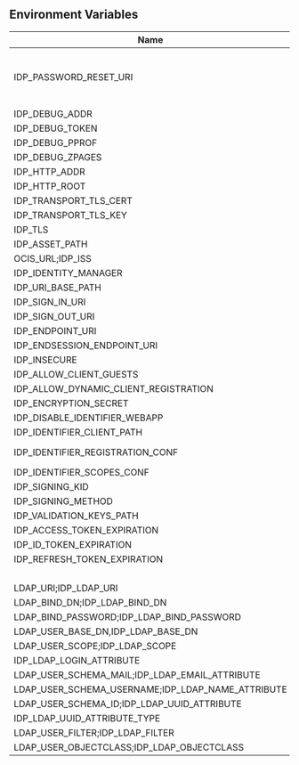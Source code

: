 ## Environment Variables

| Name | Type | Default Value | Description |
|------|------|---------------|-------------|
| IDP_PASSWORD_RESET_URI | string |  | The URI where a user can reset their password.|
| IDP_DEBUG_ADDR | string | 127.0.0.1:9134 | |
| IDP_DEBUG_TOKEN | string |  | |
| IDP_DEBUG_PPROF | bool | false | |
| IDP_DEBUG_ZPAGES | bool | false | |
| IDP_HTTP_ADDR | string | 127.0.0.1:9130 | |
| IDP_HTTP_ROOT | string | / | |
| IDP_TRANSPORT_TLS_CERT | string | ~/.ocis/idp/server.crt | |
| IDP_TRANSPORT_TLS_KEY | string | ~/.ocis/idp/server.key | |
| IDP_TLS | bool | false | |
| IDP_ASSET_PATH | string |  | |
| OCIS_URL;IDP_ISS | string | https://localhost:9200 | |
| IDP_IDENTITY_MANAGER | string | ldap | |
| IDP_URI_BASE_PATH | string |  | |
| IDP_SIGN_IN_URI | string |  | |
| IDP_SIGN_OUT_URI | string |  | |
| IDP_ENDPOINT_URI | string |  | |
| IDP_ENDSESSION_ENDPOINT_URI | string |  | |
| IDP_INSECURE | bool | false | |
| IDP_ALLOW_CLIENT_GUESTS | bool | false | |
| IDP_ALLOW_DYNAMIC_CLIENT_REGISTRATION | bool | false | |
| IDP_ENCRYPTION_SECRET | string |  | |
| IDP_DISABLE_IDENTIFIER_WEBAPP | bool | true | |
| IDP_IDENTIFIER_CLIENT_PATH | string | ~/.ocis/idp | |
| IDP_IDENTIFIER_REGISTRATION_CONF | string | ~/.ocis/idp/identifier-registration.yaml | |
| IDP_IDENTIFIER_SCOPES_CONF | string |  | |
| IDP_SIGNING_KID | string |  | |
| IDP_SIGNING_METHOD | string | PS256 | |
| IDP_VALIDATION_KEYS_PATH | string |  | |
| IDP_ACCESS_TOKEN_EXPIRATION | uint64 | 600 | |
| IDP_ID_TOKEN_EXPIRATION | uint64 | 3600 | |
| IDP_REFRESH_TOKEN_EXPIRATION | uint64 | 94608000 | |
|  | uint64 | 0 | |
| LDAP_URI;IDP_LDAP_URI | string | ldap://localhost:9125 | |
| LDAP_BIND_DN;IDP_LDAP_BIND_DN | string | cn=idp,ou=sysusers,dc=ocis,dc=test | |
| LDAP_BIND_PASSWORD;IDP_LDAP_BIND_PASSWORD | string | idp | |
| LDAP_USER_BASE_DN,IDP_LDAP_BASE_DN | string | ou=users,dc=ocis,dc=test | |
| LDAP_USER_SCOPE;IDP_LDAP_SCOPE | string | sub | |
| IDP_LDAP_LOGIN_ATTRIBUTE | string | cn | |
| LDAP_USER_SCHEMA_MAIL;IDP_LDAP_EMAIL_ATTRIBUTE | string | mail | |
| LDAP_USER_SCHEMA_USERNAME;IDP_LDAP_NAME_ATTRIBUTE | string | displayName | |
| LDAP_USER_SCHEMA_ID;IDP_LDAP_UUID_ATTRIBUTE | string | uid | |
| IDP_LDAP_UUID_ATTRIBUTE_TYPE | string | text | |
| LDAP_USER_FILTER;IDP_LDAP_FILTER | string |  | |
| LDAP_USER_OBJECTCLASS;IDP_LDAP_OBJECTCLASS | string | posixAccount | |